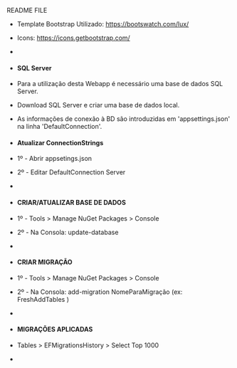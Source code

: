 README FILE

 * Template Bootstrap Utilizado: https://bootswatch.com/lux/
 * Icons: https://icons.getbootstrap.com/
 * 
 * #### SQL Server
 * Para a utilização desta Webapp é necessário uma base de dados SQL Server.
 * Download SQL Server e criar uma base de dados local.
 * As informações de conexão à BD são introduzidas em 'appsettings.json' na linha 'DefaultConnection'.

 * #### Atualizar ConnectionStrings
 * 1º - Abrir appsetings.json
 * 2º - Editar DefaultConnection Server
 * 
 * #### CRIAR/ATUALIZAR BASE DE DADOS
 * 1º - Tools > Manage NuGet Packages > Console
 * 2º - Na Consola: update-database
 * 
 * #### CRIAR MIGRAÇÃO
 * 1º - Tools > Manage NuGet Packages > Console
 * 2º - Na Consola: add-migration NomeParaMigração (ex: FreshAddTables )
 * 
 * #### MIGRAÇÕES APLICADAS
 * Tables > EFMigrationsHistory > Select Top 1000
 * 
